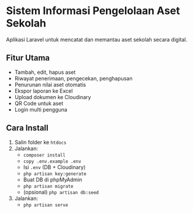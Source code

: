 # Sistem Informasi Pengelolaan Aset Sekolah

Aplikasi Laravel untuk mencatat dan memantau aset sekolah secara digital.

## Fitur Utama
- Tambah, edit, hapus aset
- Riwayat penerimaan, pengecekan, penghapusan
- Penurunan nilai aset otomatis
- Ekspor laporan ke Excel
- Upload dokumen ke Cloudinary
- QR Code untuk aset
- Login multi pengguna

## Cara Install
1. Salin folder ke `htdocs`
2. Jalankan:
   - `composer install`
   - `copy .env.example .env`
   - Isi `.env` (DB + Cloudinary)
   - `php artisan key:generate`
   - Buat DB di phpMyAdmin
   - `php artisan migrate`
   - (opsional) `php artisan db:seed`
3. Jalankan:
   - `php artisan serve`

